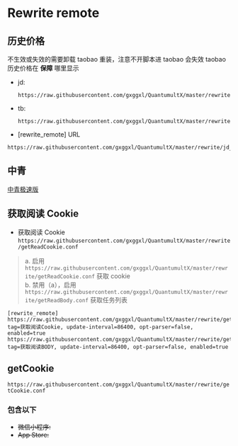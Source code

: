 # Rewrite remote

## 历史价格

不生效或失效的需要卸载 taobao 重装，注意不开脚本进 taobao 会失效 taobao历史价格在 **保障** 哪里显示

- jd:
  ```
  https://raw.githubusercontent.com/gxggxl/QuantumultX/master/rewrite/price_jd.conf
  ```
- tb:
  ```
  https://raw.githubusercontent.com/gxggxl/QuantumultX/master/rewrite/price_tb.conf
  ```

- \[rewrite_remote] URL

```
https://raw.githubusercontent.com/gxggxl/QuantumultX/master/rewrite/jd_tb_price.conf
```

## 中青

[中青极速版](./Youth/README.md)

## 获取阅读 Cookie

- 获取阅读 Cookie `https://raw.githubusercontent.com/gxggxl/QuantumultX/master/rewrite/getReadCookie.conf`

> a. 启用 `https://raw.githubusercontent.com/gxggxl/QuantumultX/master/rewrite/getReadCookie.conf` 获取 cookie <br>
> b. 禁用（a），启用 `https://raw.githubusercontent.com/gxggxl/QuantumultX/master/rewrite/getReadBody.conf` 获取任务列表

```
[rewrite_remote]
https://raw.githubusercontent.com/gxggxl/QuantumultX/master/rewrite/getReadCookie.conf, tag=获取阅读Cookie, update-interval=86400, opt-parser=false, enabled=true
https://raw.githubusercontent.com/gxggxl/QuantumultX/master/rewrite/getReadBody.conf, tag=获取阅读BODY, update-interval=86400, opt-parser=false, enabled=true
```

## getCookie

`https://raw.githubusercontent.com/gxggxl/QuantumultX/master/rewrite/getCookie.conf`

### 包含以下

- ~~微信小程序:~~
- ~~App Store:~~